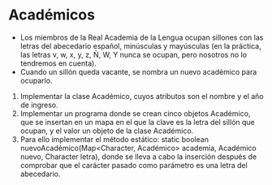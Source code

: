 # Académicos
- Los miembros de la Real Academia de la Lengua ocupan sillones con las letras del abecedario español, minúsculas y mayúsculas (en la práctica, las letras v, w, x, y, z, Ñ, W, Y nunca se ocupan, pero nosotros no lo tendremos en cuenta). 
- Cuando un sillón queda vacante, se nombra un nuevo académico para ocuparlo.

1. Implementar la clase Académico, cuyos atributos son el nombre y el año de ingreso.
2. Implementar un programa donde se crean cinco objetos Académico, que se insertan en un mapa en el que la clave es la letra del sillón que ocupan, y el valor un objeto de la clase Académico. 
3. Para ello implementar el método estático:
static boolean nuevoAcadémico(Map<Character, Académico> academia, Académico nuevo, Character letra),
donde se lleva a cabo la inserción después de comprobar que el carácter pasado como parámetro es una letra del abecedario.
